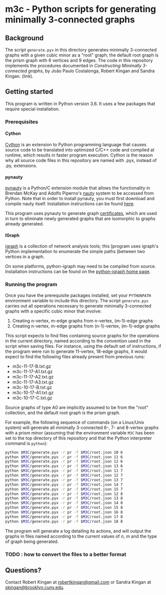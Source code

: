 # m3c - Python scripts for generating minimally 3-connected graphs

## Background

The script `generate.pyx` in this directory generates minimally 3-connected
graphs with a given cubic minor as a "root" graph; the default root graph is
the prism graph with 6 vertices and 9 edges. The code in this repository
implements the procedures documented in *Constructing Minimally 3-connected
graphs*, by Jo&atilde;o Paulo Costalonga, Robert Kingan and Sandra Kingan.
(link).

## Getting started

This program is written in Python version 3.6. It uses a few packages that
require special installation.

### Prerequisites

#### Cython

[Cython](https://cython.readthedocs.io/en/latest/src/quickstart/overview.html)
is an extension to Python programming language that causes source code to be
translated into optimized C/C++ code and compiled at runtime, which results
in faster program execution. Cython is the reason why all source code files
in this repository are named with .pyx, instead of .py, extensions.

#### pynauty

[pynauty](https://web.cs.dal.ca/~peter/software/pynauty/html/index.html) is a
Python/C extension module that allows the functionality in Brendan McKay and
Adolfo Piperno's [nauty](http://pallini.di.uniroma1.it/) system to be
accessed from Python. Note that in order to install pynauty, you must first
download and compile nauty itself. Installation instructions can be found
[here](https://web.cs.dal.ca/~peter/software/pynauty/html/install.html).

This program uses pynauty to generate graph
[certificates](https://web.cs.dal.ca/~peter/software/pynauty/html/guide.html#pynauty.certificate),
which are used in turn to eliminate newly generated graphs that are isomorphic
to graphs already generated.

#### IGraph

[igraph](https://igraph.org/) is a collection of network analysis tools; this
[program uses igraph's Python implementation to enumerate the simple paths
[between two vertices in a graph.

On some platforms, python-igraph may need to be compiled from source.
Installation instructions can be found on the [python-igraph home
page](https://igraph.org/python/).

### Running the program

Once you have the prerequisite packages installed, set your `PYTHONPATH`
environment variable to include this directory. The script `generate.pyx`
carries out all operations necessary to generate minimally 3-connected graphs
with a specific cubic minor that involve:

1. Creating n-vertex, m-edge graphs from n-vertex, (m-1)-edge graphs
2. Creating n-vertex, m-edge graphs from (n-1)-vertex, (m-1)-edge graphs

This script expects to find files containing source graphs for the operations
in the current directory, named according to the convention used in the script
when saving files. For instance, using the default set of instructions, if the
program were run to generate 11-vertex, 18-edge graphs, it would expect to
find the following files already present from previous runs:

* m3c-11-17-B.txt.gz
* m3c-11-17-A1.txt.gz
* m3c-11-17-A2.txt.gz
* m3c-11-17-A3.txt.gz
* m3c-10-17-B.txt.gz
* m3c-10-17-A1.txt.gz
* m3c-10-17-C.txt.gz

Source graphs of type A0 are implicitly assumed to be from the "root"
collection, and the default root graph is the prism graph.

For example, the following sequence of commands (on a Linux/Unix system) will
generate all minimally 3-connected 6-, 7- and 8-vertex graphs with a prism
minor (assuming that the environment variable `M3C` has been set to the top
directory of this repository and that the Python interpreter command is
`python`):

```bash
python $M3C/generate.pyx -r pr -f $M3C/root.json 10 6
python $M3C/generate.pyx -r pr -f $M3C/root.json 11 6
python $M3C/generate.pyx -r pr -f $M3C/root.json 12 6
python $M3C/generate.pyx -r pr -f $M3C/root.json 13 6
python $M3C/generate.pyx -r pr -f $M3C/root.json 11 7
python $M3C/generate.pyx -r pr -f $M3C/root.json 12 7
python $M3C/generate.pyx -r pr -f $M3C/root.json 13 7
python $M3C/generate.pyx -r pr -f $M3C/root.json 14 7
python $M3C/generate.pyx -r pr -f $M3C/root.json 15 7
python $M3C/generate.pyx -r pr -f $M3C/root.json 12 8
python $M3C/generate.pyx -r pr -f $M3C/root.json 13 8
python $M3C/generate.pyx -r pr -f $M3C/root.json 14 8
python $M3C/generate.pyx -r pr -f $M3C/root.json 15 8
python $M3C/generate.pyx -r pr -f $M3C/root.json 16 8
python $M3C/generate.pyx -r pr -f $M3C/root.json 17 8
python $M3C/generate.pyx -r pr -f $M3C/root.json 18 8
```

The program will generate a log detailing its actions, and will output the
graphs in files named according to the current values of *n*, *m* and the type
of graph being generated.

### TODO : how to convert the files to a better format


## Questions?

Contact Robert Kingan at robertkingan@gmail.com or Sandra Kingan at
skingan@brooklyn.cuny.edu.
